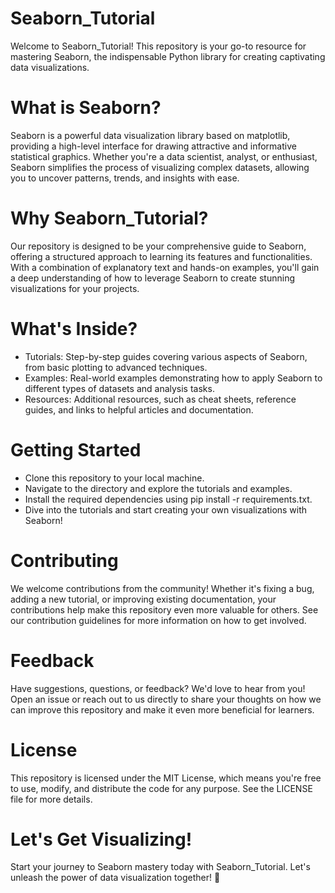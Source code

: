 # Seaborn_Tutorial

Welcome to Seaborn_Tutorial! This repository is your go-to resource for mastering Seaborn, the indispensable Python library for creating captivating data visualizations.

# What is Seaborn?
Seaborn is a powerful data visualization library based on matplotlib, providing a high-level interface for drawing attractive and informative statistical graphics. Whether you're a data scientist, analyst, or enthusiast, Seaborn simplifies the process of visualizing complex datasets, allowing you to uncover patterns, trends, and insights with ease.

# Why Seaborn_Tutorial?
Our repository is designed to be your comprehensive guide to Seaborn, offering a structured approach to learning its features and functionalities. With a combination of explanatory text and hands-on examples, you'll gain a deep understanding of how to leverage Seaborn to create stunning visualizations for your projects.

# What's Inside?
- Tutorials: Step-by-step guides covering various aspects of Seaborn, from basic plotting to advanced techniques.
- Examples: Real-world examples demonstrating how to apply Seaborn to different types of datasets and analysis tasks.
- Resources: Additional resources, such as cheat sheets, reference guides, and links to helpful articles and documentation.
# Getting Started
- Clone this repository to your local machine.
- Navigate to the directory and explore the tutorials and examples.
- Install the required dependencies using pip install -r requirements.txt.
- Dive into the tutorials and start creating your own visualizations with Seaborn!
# Contributing
We welcome contributions from the community! Whether it's fixing a bug, adding a new tutorial, or improving existing documentation, your contributions help make this repository even more valuable for others. See our contribution guidelines for more information on how to get involved.

# Feedback
Have suggestions, questions, or feedback? We'd love to hear from you! Open an issue or reach out to us directly to share your thoughts on how we can improve this repository and make it even more beneficial for learners.

# License
This repository is licensed under the MIT License, which means you're free to use, modify, and distribute the code for any purpose. See the LICENSE file for more details.

# Let's Get Visualizing!
Start your journey to Seaborn mastery today with Seaborn_Tutorial. Let's unleash the power of data visualization together! 🚀
